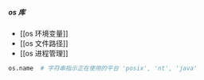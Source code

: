##### os 库
 - [[os 环境变量]]
 - [[os 文件路径]]
 - [[os 进程管理]]
```python
os.name  # 字符串指示正在使用的平台 'posix', 'nt', 'java'
```